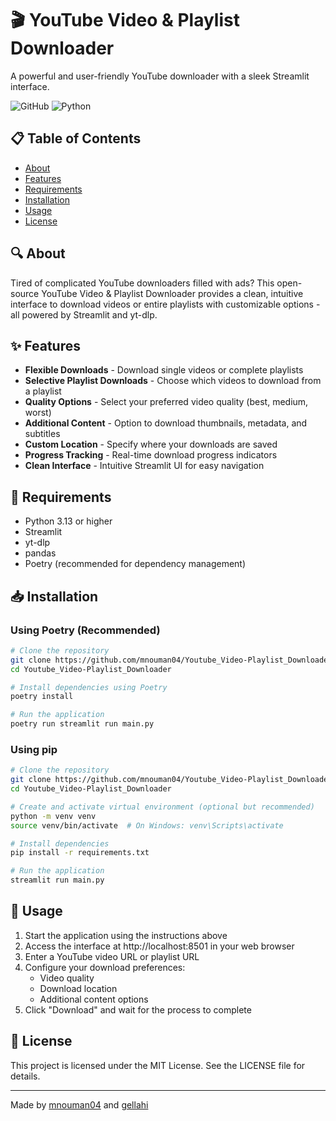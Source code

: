 # 🎬 YouTube Video & Playlist Downloader

A powerful and user-friendly YouTube downloader with a sleek Streamlit interface.

![GitHub](https://img.shields.io/github/license/mnouman04/Youtube_Video-Playlist_Downloader)
![Python](https://img.shields.io/badge/python-3.13+-blue.svg)

## 📋 Table of Contents

- [About](#about)
- [Features](#features)
- [Requirements](#requirements)
- [Installation](#installation)
- [Usage](#usage)
- [License](#license)

## 🔍 About

Tired of complicated YouTube downloaders filled with ads? This open-source YouTube Video & Playlist Downloader provides a clean, intuitive interface to download videos or entire playlists with customizable options - all powered by Streamlit and yt-dlp.

## ✨ Features

- **Flexible Downloads** - Download single videos or complete playlists
- **Selective Playlist Downloads** - Choose which videos to download from a playlist
- **Quality Options** - Select your preferred video quality (best, medium, worst)
- **Additional Content** - Option to download thumbnails, metadata, and subtitles
- **Custom Location** - Specify where your downloads are saved
- **Progress Tracking** - Real-time download progress indicators
- **Clean Interface** - Intuitive Streamlit UI for easy navigation

## 🔧 Requirements

- Python 3.13 or higher
- Streamlit
- yt-dlp
- pandas
- Poetry (recommended for dependency management)

## 📥 Installation

### Using Poetry (Recommended)

```bash
# Clone the repository
git clone https://github.com/mnouman04/Youtube_Video-Playlist_Downloader.git
cd Youtube_Video-Playlist_Downloader

# Install dependencies using Poetry
poetry install

# Run the application
poetry run streamlit run main.py
```

### Using pip

```bash
# Clone the repository
git clone https://github.com/mnouman04/Youtube_Video-Playlist_Downloader.git
cd Youtube_Video-Playlist_Downloader

# Create and activate virtual environment (optional but recommended)
python -m venv venv
source venv/bin/activate  # On Windows: venv\Scripts\activate

# Install dependencies
pip install -r requirements.txt

# Run the application
streamlit run main.py
```

## 🚀 Usage

1. Start the application using the instructions above
2. Access the interface at http://localhost:8501 in your web browser
3. Enter a YouTube video URL or playlist URL
4. Configure your download preferences:
   - Video quality
   - Download location
   - Additional content options
5. Click "Download" and wait for the process to complete

## 📝 License

This project is licensed under the MIT License. See the LICENSE file for details.

---

Made by [mnouman04](https://github.com/mnouman04) and [gellahi](https://github.com/gellahi)